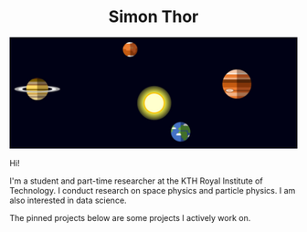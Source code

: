 <h1 align=center> Simon Thor </h1>

[![Website banner](https://github.com/simonthor/simonthor/blob/master/planets.png)](https://simonthor.github.io)

Hi!

I'm a student and part-time researcher at the KTH Royal Institute of Technology. 
I conduct research on space physics and particle physics. I am also interested in data science.

The pinned projects below are some projects I actively work on. 
